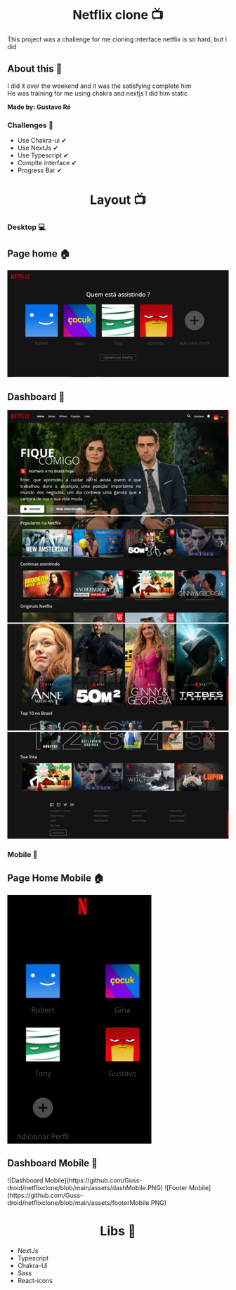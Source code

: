 <h1 align="center">Netflix clone 📺</h1>

This project was a challenge for me cloning interface netflix is so hard, but I did

## About this 💭

I did it over the weekend and it was the satisfying complete him <br/>
He was training for me using chakra and nextjs
I did him static

<strong>Made by: Gustavo Ré</strong>

### Challenges 🔨

- Use Chakra-ui ✔
- Use NextJs ✔
- Use Typescript ✔
- Complte interface ✔
- Progress Bar ✔

<h1 align="center">Layout 📺</h1>

<h3>Desktop 💻</h3>

## Page home 🏠

![Page home](https://github.com/Guss-droid/netflixclone/blob/main/assets/pageHome.png)

## Dashboard 🌱

![Dashboard](https://github.com/Guss-droid/netflixclone/blob/main/assets/pageDash.png)
![Dashboard 1](https://github.com/Guss-droid/netflixclone/blob/main/assets/pageDash1.png)
![List origin](https://github.com/Guss-droid/netflixclone/blob/main/assets/origin.png)
![Footer](https://github.com/Guss-droid/netflixclone/blob/main/assets/footer.png)

<h3>Mobile 📱</h3>

## Page Home Mobile 🏠

![Page home Mobile](https://github.com/Guss-droid/netflixclone/blob/main/assets/homeMobile.PNG)

## Dashboard Mobile 🌱
<div flexDirection="column">
![Dashboard Mobile](https://github.com/Guss-droid/netflixclone/blob/main/assets/dashMobile.PNG) 
![Footer Mobile](https://github.com/Guss-droid/netflixclone/blob/main/assets/footerMobile.PNG)
</div>
  
<h1 align="center">Libs 📕 </h1>

- NextJs
- Typescript
- Chakra-Ui
- Sass
- React-icons
